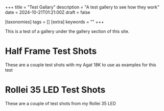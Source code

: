 +++
title = "Test Gallary"
description = "A test gallery to see how they work"
date = 2024-10-21T01:21:00Z
draft = false

[taxonomies]
tags = []
[extra]
keywords = ""
+++

<script type="text/javascript" src="https://cdn.jsdelivr.net/npm/jquery@3.3.1/dist/jquery.min.js"></script>
<link href="https://cdn.jsdelivr.net/npm/nanogallery2@3/dist/css/nanogallery2.min.css" rel="stylesheet" type="text/css">
<script type="text/javascript" src="https://cdn.jsdelivr.net/npm/nanogallery2@3/dist/jquery.nanogallery2.min.js"></script>

<script>
    function createNanogalleryDiv(images) {
    // Create the main div element
    const galleryDiv = document.createElement('div');
    galleryDiv.id = 'gallery';
    galleryDiv.setAttribute('data-nanogallery2', JSON.stringify({
        thumbnailWidth: 'auto',
        thumbnailHeight: '500',
        thumbnailLabel: {
            position: 'overImageOnBottom',
        },
        thumbnailAlignment: 'center',
        thumbnailOpenImage: true,
    }));

    // Create anchor elements for each image and append to the gallery div
    images.forEach((imagePath) => {
        const anchor = document.createElement('a');
        anchor.href = imagePath;
        anchor.setAttribute('data-ngthumb', imagePath);
        galleryDiv.appendChild(anchor);
    });

    return galleryDiv;
}
</script>

This is a test of a gallery under the gallery section of this site.

# Half Frame Test Shots

These are a couple test shots with my Agat 18K to use as examples for this test

<div id="test-gallery1">
    <script>
        const images1 = ['./img/IMG_0248.JPG', './img/IMG_0247.jpg'];
        const gallery1 = createNanogalleryDiv(images1);
        document.getElementById('test-gallery1').appendChild(gallery1);
    </script>
</div>

# Rollei 35 LED Test Shots

These are a couple of test shots from my Rollei 35 LED 

<div id="test-gallery2">
    <script>
        const images2 = ['./img/IMG_0252.JPG', './img/IMG_0253.JPG'];
        const gallery2 = createNanogalleryDiv(images2);
        document.getElementById('test-gallery2').appendChild(gallery2);
    </script>
</div>
